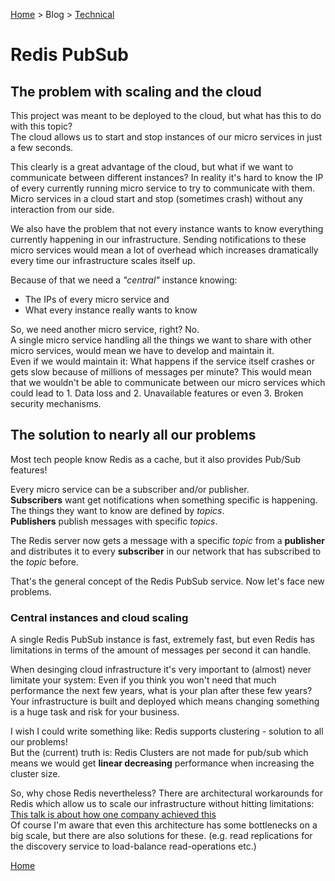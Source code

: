 [Home](../../../README.md) > Blog > [Technical](../blog-technical.md) <!-- Breadcrumb -->

# Redis PubSub

## The problem with scaling and the cloud

This project was meant to be deployed to the cloud, but what has this to do with this topic?<br>
The cloud allows us to start and stop instances of our micro services in just a few seconds.

This clearly is a great advantage of the cloud, but what if we want to communicate between different instances? In reality it's hard to know the IP of every currently running micro service to try to communicate with them.<br>
Micro services in a cloud start and stop (sometimes crash) without any interaction from our side.


We also have the problem that not every instance wants to know everything currently happening in our infrastructure. Sending notifications to these micro services would mean a lot of overhead which increases dramatically every time our infrastructure scales itself up.

Because of that we need a _"central"_ instance knowing:

* The IPs of every micro service and
* What every instance really wants to know

So, we need another micro service, right? No.<br>
A single micro service handling all the things we want to share with other micro services, would mean we have to develop and maintain it.<br>
Even if we would maintain it: What happens if the service itself crashes or gets slow because of millions of messages per minute? This would mean that we wouldn't be able to communicate between our micro services which could lead to 1. Data loss and 2. Unavailable features or even 3. Broken security mechanisms.

## The solution to nearly all our problems

Most tech people know Redis as a cache, but it also provides Pub/Sub features!

Every micro service can be a subscriber and/or publisher.<br>
**Subscribers** want get notifications when something specific is happening. The things they want to know are defined by _topics_.<br>
**Publishers** publish messages with specific _topics_.

The Redis server now gets a message with a specific _topic_ from a **publisher** and distributes it to every **subscriber** in our network that has subscribed to the _topic_ before.

That's the general concept of the Redis PubSub service. Now let's face new problems.

### Central instances and cloud scaling

A single Redis PubSub instance is fast, extremely fast, but even Redis has limitations in terms of the amount of messages per second it can handle.

When desinging cloud infrastructure it's very important to (almost) never limitate your system: Even if you think you won't need that much performance the next few years, what is your plan after these few years? Your infrastructure is built and deployed which means changing something is a huge task and risk for your business.

I wish I could write something like: Redis supports clustering - solution to all our problems!<br>
But the (current) truth is: Redis Clusters are not made for pub/sub which means we would get **linear decreasing** performance when increasing the cluster size.

So, why chose Redis nevertheless? There are architectural workarounds for Redis which allow us to scale our infrastructure without hitting limitations: [This talk is about how one company achieved this](https://youtu.be/6G22a5Iooqk)<br>
Of course I'm aware that even this architecture has some bottlenecks on a big scale, but there are also solutions for these. (e.g. read replications for the discovery service to load-balance read-operations etc.)


[Home](../../../README.md)
